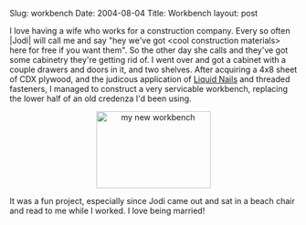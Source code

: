 Slug: workbench
Date: 2004-08-04
Title: Workbench
layout: post

I love having a wife who works for a construction company. Every so often |Jodi| will call me and say &quot;hey we&#39;ve got &lt;cool construction materials&gt; here for free if you want them&quot;. So the other day she calls and they&#39;ve got some cabinetry they&#39;re getting rid of. I went over and got a cabinet with a couple drawers and doors in it, and two shelves. After acquiring a 4x8 sheet of CDX plywood, and the judicous application of <a href="http://www.liquidnails.com/">Liquid Nails</a> and threaded fasteners, I managed to construct a very servicable workbench, replacing the lower half of an old credenza I&#39;d been using.

<div align="center"><a href="http://redmonk.net/mt/mt-static/uploads/newWorkbench.jpg" title="my  new workbench"><img alt="my new workbench" border="0" class="at-xid-6a010534988cd3970b0120a5b360ed970c" height="135" src="https://steveivy.typepad.com/.a/6a010534988cd3970b0120a5b360ed970c-pi" width="200" /></a></div>

It was a fun project, especially since Jodi came out and sat in a beach chair and read to me while I worked. I love being married!
